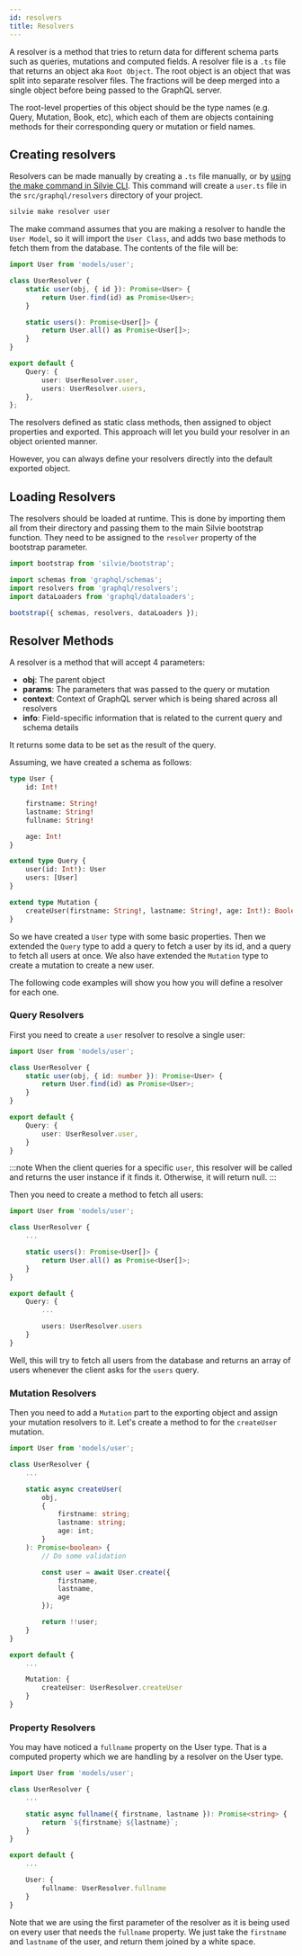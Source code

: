 ```yaml
---
id: resolvers
title: Resolvers
---
```


A resolver is a method that tries to return data for different schema parts such as queries, mutations and computed 
fields. A resolver file is a `.ts` file that returns an object aka `Root Object`. The root object is an object that was 
split into separate resolver files. The fractions will be deep merged into a single object before being passed to the 
GraphQL server.
 
The root-level properties of this object should be the type names (e.g. Query, Mutation, Book, etc), which each of them 
are objects containing methods for their corresponding query or mutation or field names.

## Creating resolvers
Resolvers can be made manually by creating a `.ts` file manually, or by [using the make command in Silvie CLI](cli.md#make). 
This command will create a `user.ts` file in the `src/graphql/resolvers` directory of your project.

```bash
silvie make resolver user
```

The make command assumes that you are making a resolver to handle the `User Model`, so it will import the `User Class`, 
and adds two base methods to fetch them from the database. The contents of the file will be:

```typescript
import User from 'models/user';

class UserResolver {
	static user(obj, { id }): Promise<User> {
		return User.find(id) as Promise<User>;
	}

	static users(): Promise<User[]> {
		return User.all() as Promise<User[]>;
	}
}

export default {
	Query: {
		user: UserResolver.user,
		users: UserResolver.users,
	},
};
```

The resolvers defined as static class methods, then assigned to object properties and exported. This approach will let 
you build your resolver in an object oriented manner. 

However, you can always define your resolvers directly into the default exported object.

## Loading Resolvers
The resolvers should be loaded at runtime. This is done by importing them all from their directory and passing them to
the main Silvie bootstrap function. They need to be assigned to the `resolver` property of the bootstrap 
parameter.

```typescript
import bootstrap from 'silvie/bootstrap';

import schemas from 'graphql/schemas';
import resolvers from 'graphql/resolvers';
import dataLoaders from 'graphql/dataloaders';

bootstrap({ schemas, resolvers, dataLoaders });
```

## Resolver Methods
A resolver is a method that will accept 4 parameters:
- **obj**: The parent object
- **params**: The parameters that was passed to the query or mutation
- **context**: Context of GraphQL server which is being shared across all resolvers
- **info**: Field-specific information that is related to the current query and schema details

It returns some data to be set as the result of the query. 

Assuming, we have created a schema as follows:

```graphql
type User {
    id: Int!

    firstname: String!
    lastname: String!
    fullname: String!

    age: Int!
}

extend type Query {
    user(id: Int!): User
    users: [User]
}

extend type Mutation {
    createUser(firstname: String!, lastname: String!, age: Int!): Boolean!
}
```

So we have created a `User` type with some basic properties. 
Then we extended the `Query` type to add a query to fetch a user by its id, and a query to fetch all users at once.
We also have extended the `Mutation` type to create a mutation to create a new user. 

The following code examples will show you how you will define a resolver for each one.

### Query Resolvers
First you need to create a `user` resolver to resolve a single user:

```typescript {4-6,11}
import User from 'models/user';

class UserResolver {
    static user(obj, { id: number }): Promise<User> {
        return User.find(id) as Promise<User>;
    }
}

export default {
    Query: {
        user: UserResolver.user,
    }
}
```

:::note
When the client queries for a specific `user`, this resolver will be called and returns the user instance if it finds it. 
Otherwise, it will return null.
::: 

Then you need to create a method to fetch all users:

```typescript {6-8,15}
import User from 'models/user';

class UserResolver {
    ...

    static users(): Promise<User[]> {
        return User.all() as Promise<User[]>;
    }
}

export default {
    Query: {
        ...

        users: UserResolver.users
    }
}
```

Well, this will try to fetch all users from the database and returns an array of users whenever the client asks for the 
`users` query.

### Mutation Resolvers
Then you need to add a `Mutation` part to the exporting object and assign your mutation resolvers to it. Let's create a 
method to for the `createUser` mutation.

```typescript {6-23,29-31}
import User from 'models/user';

class UserResolver {
    ...

    static async createUser(
        obj, 
        { 
            firstname: string; 
            lastname: string; 
            age: int;
        }
    ): Promise<boolean> {
        // Do some validation

        const user = await User.create({
            firstname,
            lastname,
            age
        });

        return !!user;
    }
}

export default {
    ...

    Mutation: {
        createUser: UserResolver.createUser
    }
}
```

### Property Resolvers
You may have noticed a `fullname` property on the User type. That is a computed property which we are handling by a 
resolver on the User type. 

```typescript {6-8,14-16}
import User from 'models/user';

class UserResolver {
    ...

    static async fullname({ firstname, lastname }): Promise<string> {
        return `${firstname} ${lastname}`;
    }
}

export default {
    ...

    User: {
        fullname: UserResolver.fullname
    }
}
```

Note that we are using the first parameter of the resolver as it is being used on every user that needs the `fullname` 
property. We just take the `firstname` and `lastname` of the user, and return them joined by a white space.
